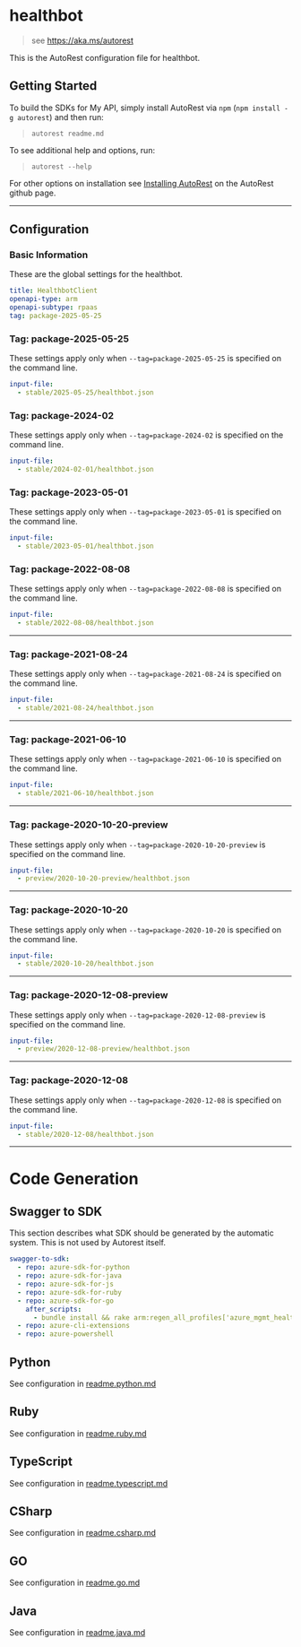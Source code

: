 # healthbot

> see https://aka.ms/autorest

This is the AutoRest configuration file for healthbot.

## Getting Started

To build the SDKs for My API, simply install AutoRest via `npm` (`npm install -g autorest`) and then run:

> `autorest readme.md`

To see additional help and options, run:

> `autorest --help`

For other options on installation see [Installing AutoRest](https://aka.ms/autorest/install) on the AutoRest github page.

---

## Configuration

### Basic Information

These are the global settings for the healthbot.

```yaml
title: HealthbotClient
openapi-type: arm
openapi-subtype: rpaas
tag: package-2025-05-25
```

### Tag: package-2025-05-25

These settings apply only when `--tag=package-2025-05-25` is specified on the command line.

```yaml $(tag) == 'package-2025-05-25'
input-file:
  - stable/2025-05-25/healthbot.json
```

### Tag: package-2024-02

These settings apply only when `--tag=package-2024-02` is specified on the command line.

```yaml $(tag) == 'package-2024-02'
input-file:
  - stable/2024-02-01/healthbot.json
```

### Tag: package-2023-05-01

These settings apply only when `--tag=package-2023-05-01` is specified on the command line.

```yaml $(tag) == 'package-2023-05-01'
input-file:
  - stable/2023-05-01/healthbot.json
```

### Tag: package-2022-08-08

These settings apply only when `--tag=package-2022-08-08` is specified on the command line.

```yaml $(tag) == 'package-2022-08-08'
input-file:
  - stable/2022-08-08/healthbot.json
```

---

### Tag: package-2021-08-24

These settings apply only when `--tag=package-2021-08-24` is specified on the command line.

```yaml $(tag) == 'package-2021-08-24'
input-file:
  - stable/2021-08-24/healthbot.json
```

---

### Tag: package-2021-06-10

These settings apply only when `--tag=package-2021-06-10` is specified on the command line.

```yaml $(tag) == 'package-2021-06-10'
input-file:
  - stable/2021-06-10/healthbot.json
```

---

### Tag: package-2020-10-20-preview

These settings apply only when `--tag=package-2020-10-20-preview` is specified on the command line.

```yaml $(tag) == 'package-2020-10-20-preview'
input-file:
  - preview/2020-10-20-preview/healthbot.json
```

---

### Tag: package-2020-10-20

These settings apply only when `--tag=package-2020-10-20` is specified on the command line.

```yaml $(tag) == 'package-2020-10-20'
input-file:
  - stable/2020-10-20/healthbot.json
```

---

### Tag: package-2020-12-08-preview

These settings apply only when `--tag=package-2020-12-08-preview` is specified on the command line.

```yaml $(tag) == 'package-2020-12-08-preview'
input-file:
  - preview/2020-12-08-preview/healthbot.json
```

---

### Tag: package-2020-12-08

These settings apply only when `--tag=package-2020-12-08` is specified on the command line.

```yaml $(tag) == 'package-2020-12-08'
input-file:
  - stable/2020-12-08/healthbot.json
```

---

# Code Generation

## Swagger to SDK

This section describes what SDK should be generated by the automatic system.
This is not used by Autorest itself.

```yaml $(swagger-to-sdk)
swagger-to-sdk:
  - repo: azure-sdk-for-python
  - repo: azure-sdk-for-java
  - repo: azure-sdk-for-js
  - repo: azure-sdk-for-ruby
  - repo: azure-sdk-for-go
    after_scripts:
      - bundle install && rake arm:regen_all_profiles['azure_mgmt_healthbot']
  - repo: azure-cli-extensions
  - repo: azure-powershell
```

## Python

See configuration in [readme.python.md](./readme.python.md)

## Ruby

See configuration in [readme.ruby.md](./readme.ruby.md)

## TypeScript

See configuration in [readme.typescript.md](./readme.typescript.md)

## CSharp

See configuration in [readme.csharp.md](./readme.csharp.md)

## GO

See configuration in [readme.go.md](./readme.go.md)

## Java

See configuration in [readme.java.md](./readme.java.md)
